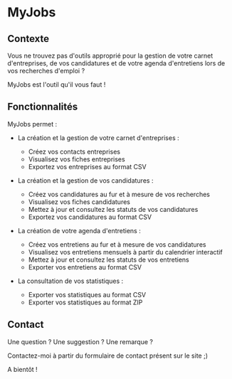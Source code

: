 # MyJobs

## Contexte

Vous ne trouvez pas d'outils approprié pour la gestion de votre carnet d'entreprises, de vos candidatures et de votre agenda d'entretiens lors de vos recherches d'emploi ?

MyJobs est l'outil qu'il vous faut !

## Fonctionnalités

MyJobs permet :

* La création et la gestion de votre carnet d'entreprises :
    * Créez vos contacts entreprises
    * Visualisez vos fiches entreprises
    * Exportez vos entreprises au format CSV
    
* La création et la gestion de vos candidatures :
    * Créez vos candidatures au fur et à mesure de vos recherches
    * Visualisez vos fiches candidatures
    * Mettez à jour et consultez les statuts de vos candidatures
    * Exportez vos candidatures au format CSV
    
* La création de votre agenda d'entretiens :
    * Créez vos entretiens au fur et à mesure de vos candidatures
    * Visualisez vos entretiens mensuels à partir du calendrier interactif
    * Mettez à jour et consultez les statuts de vos entretiens
    * Exporter vos entretiens au format CSV

* La consultation de vos statistiques :
    * Exporter vos statistiques au format CSV
    * Exporter vos statistiques au format ZIP

## Contact

Une question ? Une suggestion ? Une remarque ? 

Contactez-moi à partir du formulaire de contact présent sur le site ;)

A bientôt !
